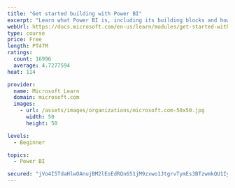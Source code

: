 ```yaml
---
title: "Get started building with Power BI"
excerpt: "Learn what Power BI is, including its building blocks and how they work together."
webUrl: https://docs.microsoft.com/en-us/learn/modules/get-started-with-power-bi/
type: course
price: Free
length: PT47M
ratings:
  count: 16996
  average: 4.7277594
heat: 114

provider:
  name: Microsoft Learn
  domain: microsoft.com
  images:
    - url: /assets/images/organizations/microsoft.com-50x50.jpg
      width: 50
      height: 50

levels:
  - Beginner

topics:
  - Power BI

secured: "jVo4I5TdaHlwOAnujBM2lEoEdRQn651jM9zxwo1JtgrvTymEs3BTzwmkQU1Iyzhl7ecdtoMqW5QTDwpvGhh/Cz1MFkNny/liykiBGpGlCxsKC67IROw3wC16pjELKCnsyBkIPWjbbrjdWwFv71F0Xv7ROy54TJ3FWHF+vFgiNgXP6ddYHucbpb9cWZevXkERiPeq+CN+pInsdE55GSgIcaMde2ZrJf0CR5kG3+Kv2TjEWRgAT1YyWvPzvq7wAHpUs1Qshil1GARKvyeoaSjbmDCl2EtOS8O533H50wMES5/4ynZ3mjN4kCNHZHq4KCJB//HceHmlqGWBEVycBPO5SCPLZjonhAf3RfFxeDxBuajPM8NTZq9a9FrBDJ7680+tgDRmNJZMVvhJegpBRt0/zg==;PzZ62oamFgpVzg0OBGKpEw=="
---
```


